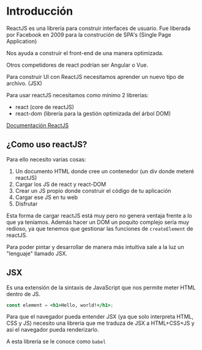 # Introducción

ReactJS es una librería para construir interfaces de usuario. Fue liberada por Facebook en 2009 para la construción de SPA's (Single Page Application)

Nos ayuda a construir el front-end de una manera optimizada.

Otros competidores de react podrían ser Angular o Vue.

Para construir UI con ReactJS necesitamos aprender un nuevo tipo de archivo. (JSX)

Para usar reactJS necesitamos como mínimo 2 librerías:

- react (core de reactJS)
- react-dom (librería para la gestión optimizada del árbol DOM)

[Documentación ReactJS](https://reactjs.org/docs/getting-started.html)

## ¿Como uso reactJS?

Para ello necesito varias cosas:

1. Un documento HTML donde cree un contenedor (un div donde meteré reactJS)
2. Cargar los JS de react y react-DOM
3. Crear un JS propio donde construir el código de tu aplicación
4. Cargar ese JS en tu web
5. Disfrutar

Esta forma de cargar reactJS está muy pero no genera ventaja frente a lo que ya teníamos. Además hacer un DOM un poquito complejo sería muy redioso, ya que tenemos que gestionar las funciones de `createElement` de reactJS.

Para poder pintar y desarrollar de manera más intuitiva sale a la luz un "lenguaje" llamado JSX.

## JSX

Es una extensión de la sintaxis de JavaScript que nos permite meter HTML dentro de JS.

```jsx
const element = <h1>Hello, world!</h1>;
```

Para que el navegador pueda entender JSX (ya que solo interpreta HTML, CSS y JS) necesito una librería que me traduza de JSX a HTML+CSS+JS y así el navegador pueda renderizarlo.

A esta librería se le conoce como `babel`
